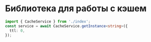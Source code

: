 # Библиотека для работы с кэшем

```typescript
import { CacheService } from './index';
const service = await CacheService.getInstance<string>({
  ttl: 0,
});
```
